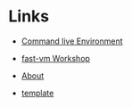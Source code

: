 # Links

* [Command live Environment](CLE)
* [fast-vm Workshop](fastvm-workshop)

* [About](./README.html)
* [template](./template.html)

